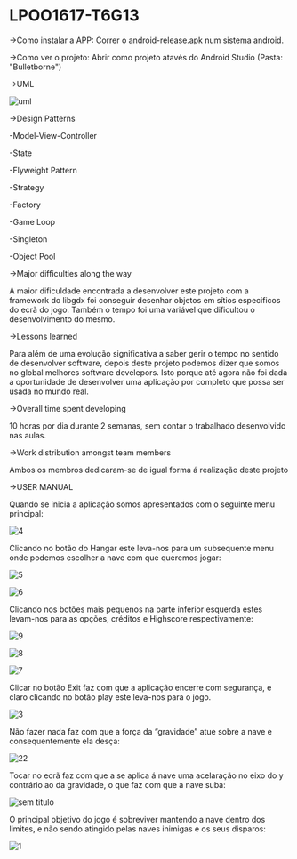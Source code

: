 # LPOO1617-T6G13

->Como instalar a APP: Correr o android-release.apk num sistema android.

->Como ver o projeto: Abrir como projeto atavés do Android Studio (Pasta: "Bulletborne")


->UML

![uml](https://cloud.githubusercontent.com/assets/25772341/26806193/850c0864-4a47-11e7-9a1f-775d27506f4e.png)

->Design Patterns

-Model-View-Controller

-State

-Flyweight Pattern

-Strategy

-Factory

-Game Loop

-Singleton

-Object Pool


->Major difficulties along the way

A maior dificuldade encontrada a desenvolver este projeto com a framework do libgdx 
foi conseguir desenhar objetos em sítios especificos do ecrã do jogo.
Também o tempo foi uma variável que dificultou o desenvolvimento do mesmo.

->Lessons learned 

Para além de uma evolução significativa a saber gerir o tempo no sentido de desenvolver 
software, depois deste projeto podemos dizer que somos no global melhores software develepors.
Isto porque até agora não foi dada a oportunidade de desenvolver uma aplicação por completo que
possa ser usada no mundo real.

->Overall time spent developing 

10 horas por dia durante 2 semanas, sem contar o trabalhado desenvolvido nas aulas.

->Work distribution amongst team members

Ambos os membros dedicaram-se de igual forma á realização deste projeto


->USER MANUAL

Quando se inicia a aplicação somos apresentados com o seguinte menu principal:

![4](https://cloud.githubusercontent.com/assets/25772341/26805891/1820c0ce-4a46-11e7-93c3-5d456129c027.png)

Clicando no botão do Hangar este leva-nos para um subsequente menu onde podemos escolher a nave com que queremos jogar:

![5](https://cloud.githubusercontent.com/assets/25772341/26805901/277421c4-4a46-11e7-8a42-8980916e3575.png)

![6](https://cloud.githubusercontent.com/assets/25772341/26805930/4d624a82-4a46-11e7-8fac-6c9eeb9d235a.png)

Clicando nos botões mais pequenos na parte inferior esquerda estes levam-nos para as opções, créditos e Highscore respectivamente: 

![9](https://cloud.githubusercontent.com/assets/25772341/26805941/526976cc-4a46-11e7-8ea6-850340741127.png)

![8](https://cloud.githubusercontent.com/assets/25772341/26805938/50e6651c-4a46-11e7-9b84-9f0f46d377fb.png)

![7](https://cloud.githubusercontent.com/assets/25772341/26805931/4f47f7de-4a46-11e7-885b-f3d898b5c5b0.png)

Clicar no botão Exit faz com que a aplicação encerre com segurança, e claro clicando no botão play este leva-nos para o jogo.

![3](https://cloud.githubusercontent.com/assets/25772341/26805871/0220c3dc-4a46-11e7-8885-d675ad30237a.png)

Não fazer nada faz com que a força da “gravidade” atue sobre a nave e consequentemente ela desça:

![22](https://cloud.githubusercontent.com/assets/25772341/26805841/db5f2efa-4a45-11e7-9eda-2cdbdfb4cc29.png)

Tocar no ecrã faz com que a se aplica á nave uma acelaração no eixo do y contrário ao da gravidade, o que faz com que a nave suba:

![sem titulo](https://cloud.githubusercontent.com/assets/25772341/26805944/54159078-4a46-11e7-8920-78e478ee5be4.png)

O principal objetivo do jogo é sobreviver mantendo a nave dentro dos limites, e não sendo atingido pelas naves inimigas e os seus disparos:

![1](https://cloud.githubusercontent.com/assets/25772341/26805825/c2eee932-4a45-11e7-94c2-db4bb63c2f7b.png)
